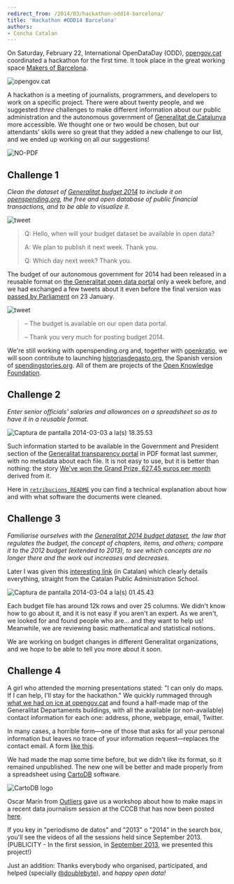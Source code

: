 ```yaml
---
redirect_from: /2014/03/hackathon-odd14-barcelona/
title: 'Hackathon #ODD14 Barcelona'
authors:
- Concha Catalan
---
```

On Saturday, February 22, International OpenDataDay (ODD), [opengov.cat](http://opengov.cat/ca/castellano/) coordinated a hackathon for the first time. It took place in the great working space [Makers of Barcelona](http://www.mob-barcelona.com/).

![opengov.cat](http://opengov.cat/wp-content/uploads/2014/02/opengovcatlogo.jpeg)

A hackathon is a meeting of journalists, programmers, and developers to work  on a specific project. There were about twenty people, and we suggested *three* challenges to make different information about our public
administration and the autonomous government of [Generalitat de Catalunya](http://www.gencat.cat/) more accessible. We thought one or two would be chosen, but our attendants' skills were so great that they added a new challenge to our list, and we ended up working on all our suggestions!

![NO-PDF](http://opengov.cat/wp-content/uploads/2014/03/NO-PDF.png)

## Challenge 1

*Clean the dataset of [Generalitat budget 2014](http://www20.gencat.cat/portal/site/dadesobertes/menuitem.160770a4eab24e0b16572d32b0c0e1a0/?vgnextoid=49b19ee9acb42310VgnVCM1000000b0c1e0aRCRD&vgnextchannel=49b19ee9acb42310VgnVCM1000000b0c1e0aRCRD&vgnextfmt=detall&q=pressupostos&newLang=ca_ES) to include it on [openspending.org](https://openspending.org), the free and open database of public financial transactions, and to be able to visualize it.*

![tweet](http://opengov.cat/wp-content/uploads/2014/03/tuit-14_02_13.png)

> Q: Hello, when will your budget dataset be available in open data?
>
> A: We plan to publish it next week. Thank you.
>
> Q: Which day next week? Thank you.

The budget of our autonomous government for 2014 had been released in a reusable format on [the Generalitat open data portal](http://www20.gencat.cat/portal/site/dadesobertes?newLang=en_GB) only a week before, and we had exchanged a few tweets about it even before the final version was [passed by Parliament](http://www20.gencat.cat/portal/site/economia/menuitem.9542de278d3a7ee508d1b110b0c0e1a0/?vgnextoid=64be5bccbb222410VgnVCM1000008d0c1e0aRCRD&amp;vgnextchannel=64be5bccbb222410VgnVCM1000008d0c1e0aRCRD&amp;vgnextfmt=detall&amp;contentid=b3d597110beb3410VgnVCM2000009b0c1e0aRCRD) on 23 January.

![tweet](http://opengov.cat/wp-content/uploads/2014/03/tuit-14_02_14.png)

> – The budget is available on our open data portal.
>
> – Thank you very much for posting budget 2014.

We're still working with openspending.org and, together with [openkratio](http://openkratio.org/), we will soon contribute to launching [historiasdegasto.org](http://openkratio.github.io/okf-spending-stories/), the Spanish version of [spendingstories.org](http://spendingstories.org). All of them are projects of the [Open Knowledge Foundation](http://barcelonalittleshell.blogspot.com.es/2014/02/nace-historiasdegastoorg-para-explorar.html). 

## Challenge 2

*Enter senior officials' salaries and allowances on a spreadsheet so as to have it in a reusable format.*

![Captura de pantalla 2014-03-03 a la(s)
18.35.53](http://opengov.cat/wp-content/uploads/2014/03/Captura-de-pantalla-2014-03-03-a-las-18.35.53.png)

Such information started to be available in the Government and President section of the [Generalitat transparency portal](http://transparencia.gencat.cat/) in PDF format last summer, with no metadata about each file. It is not easy to use, but it is better than nothing: the story [We've won the Grand Prize,
627.45 euros per month](http://opengov.cat/en/2014/02/weve-won-the-grand-prize-627-45-euros-per-month/) derived from it.

Here in [`retribucions_README`](http://opengov.cat/wp-content/uploads/2014/03/retribucions_README.txt) you can find a technical explanation about how and with what software the documents were cleaned. 

## Challenge 3

*Familiarise ourselves with the [Generalitat 2014 budget dataset](http://www20.gencat.cat/portal/site/dadesobertes/menuitem.160770a4eab24e0b16572d32b0c0e1a0/?vgnextoid=49b19ee9acb42310VgnVCM1000000b0c1e0aRCRD&amp;vgnextchannel=49b19ee9acb42310VgnVCM1000000b0c1e0aRCRD&amp;vgnextfmt=detall&amp;q=pressupostos&amp;newLang=ca_ES), the law that regulates the budget, the concept of chapters, items, and others; compare it to the 2012 budget (extended to 2013), to see which concepts are no longer there and the work out increases and decreases.*

Later I was given this [interesting link](http://virtual.eapc.cat/pluginfile.php/110865/mod_resource/content/1/gest_pressup/estructura_del_pressupost._classificacio_de_l_estat_de_despeses.html) (in Catalan) which clearly details everything, straight from the Catalan Public Administration School.

![Captura de pantalla 2014-03-04 a la(s)
01.45.43](http://opengov.cat/wp-content/uploads/2014/03/Captura-de-pantalla-2014-03-04-a-las-01.45.43.png)

Each budget file has around 12k rows and over 25 columns. We didn't know how to go about it, and it is not easy if you aren't an expert. As we aren't, we looked for and found people who are... and they want to help us! Meanwhile, we are reviewing basic mathematical and statistical notions.

We are working on budget changes in different Generalitat organizations, and we hope to be able to tell you more about it soon. 

## Challenge 4

A girl who attended the morning presentations stated: "I can only do maps. If I can help, I'll stay for the hackathon." We quickly rummaged through [what we had on ice at opengov.cat](http://opengov.cat/ca/castellano/) and found a half-made map of the Generalitat Departaments buildings, with all the available (or non-available) contact information for each one: address, phone, webpage, email, Twitter.

In many cases, a horrible form—one of those that asks for all your personal information but leaves no trace of your information request—replaces the contact email. A form [like this](https://ovt.gencat.cat/gsitfc/AppJava/generic/conqxsGeneric.do?webFormId=6&amp;set-locale=ca_ES).

We had made the map some time before, but we didn't like its format, so it remained unpublished. The new one will be better and made properly from a spreadsheet using [CartoDB](http://cartodb.com/) software.

![CartoDB logo](http://opengov.cat/wp-content/uploads/2014/03/cartodb-logo-300x150.jpeg)

Oscar Marín from [Outliers](http://outliers.es/) gave us a workshop about how to make maps in a recent data journalism session at the CCCB that has now been posted [here](http://www.cccb.org/ca/curs_o_conferencia-periodisme_de_dades_sessi_de_treball_ii-45371).

If you key in "periodismo de datos" and "2013" o "2014" in the search box, you'll see the videos of all the sessions held since September 2013. (PUBLICITY - In the first session, in [September 2013](http://www.cccb.org/ca/curs_o_conferencia-periodisme_de_dades_sessi_de_treball_i-44601), we presented this project!)

Just an addition: Thanks everybody who organised, participated, and helped (specially [@doublebyte](http:/twitter.com/doublebyte)), and *happy open data!*

